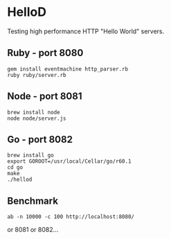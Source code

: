 HelloD
====================

Testing high performance HTTP "Hello World" servers.

Ruby - port 8080
-----------

    gem install eventmachine http_parser.rb
    ruby ruby/server.rb

Node - port 8081
-----------

    brew install node
    node node/server.js

Go - port 8082
-----------

    brew install go
    export GOROOT=/usr/local/Cellar/go/r60.1
    cd go
    make
    ./hellod

Benchmark
-----------
    ab -n 10000 -c 100 http://localhost:8080/

or 8081 or 8082...
